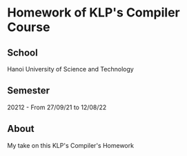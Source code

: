 # Homework of KLP's Compiler Course

## School

Hanoi University of Science and Technology

## Semester

20212 - From 27/09/21 to 12/08/22

## About

My take on this KLP's Compiler's Homework
